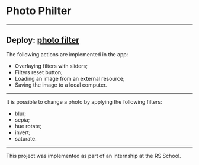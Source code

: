 # Photo Philter
---
Deploy: [photo filter](https://olgakitova.github.io/photo__philter/photo-filter/)
---
The following actions are implemented in the app:
+ Overlaying filters with sliders;
+ Filters reset button;
+ Loading an image from an external resource;
+ Saving the image to a local computer.
---
It is possible to change a photo by applying the following filters:
+ blur;
+ sepia;
+ hue rotate;
+ invert;
+ saturate.
---
This project was implemented as part of an internship at the RS School. 
